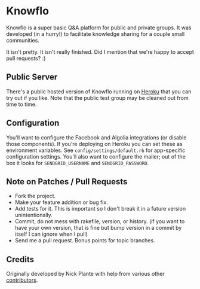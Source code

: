 # Knowflo

Knowflo is a super basic Q&A platform for public and private groups. It
was developed (in a hurry!) to facilitate knowledge sharing for a couple
small communities.

It isn't pretty. It isn't really finished. Did I mention that we're happy
to accept pull requests? :)

## Public Server

There's a public hosted version of Knowflo running on
[Heroku](http://knowflo.info) that you can try out if you like. Note
that the public test group may be cleaned out from time to time.

## Configuration

You'll want to configure the Facebook and Algolia integrations (or disable
those components). If you're deploying on Heroku you can set these as
environment variables. See <code>config/settings/default.rb</code> for
app-specific configuration settings. You'll also want to configure the
mailer; out of the box it looks for <code>SENDGRID_USERNAME</code> and <code>SENDGRID_PASSWORD</code>.

## Note on Patches / Pull Requests

* Fork the project.
* Make your feature addition or bug fix.
* Add tests for it. This is important so I don't break it in a future version unintentionally.
* Commit, do not mess with rakefile, version, or history.
  (if you want to have your own version, that is fine but bump version in a commit by itself I can ignore when I pull)
* Send me a pull request. Bonus points for topic branches.

## Credits

Originally developed by Nick Plante with help from various other
[contributors](https://github.com/knowflo/knowflo/graphs/contributors).
